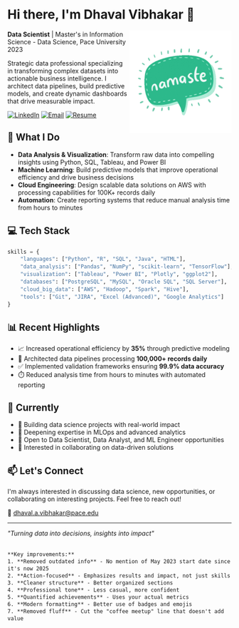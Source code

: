 # Hi there, I'm Dhaval Vibhakar 👋

<img align='right' src="https://github.com/DhavalVibhakar99/DhavalVibhakar99/blob/main/giphy%20(1).gif" width="230">

**Data Scientist** | Master's in Information Science - Data Science, Pace University 2023

Strategic data professional specializing in transforming complex datasets into actionable business intelligence. I architect data pipelines, build predictive models, and create dynamic dashboards that drive measurable impact.

[![LinkedIn](https://img.shields.io/badge/-Connect-0077B5?style=flat&logo=Linkedin&logoColor=white)](https://www.linkedin.com/in/dhavalvibhakar99)
[![Email](https://img.shields.io/badge/-Email-D14836?style=flat&logo=Gmail&logoColor=white)](mailto:dhaval.a.vibhakar@pace.edu)
[![Resume](https://img.shields.io/badge/-Resume-4285F4?style=flat&logo=Google-Drive&logoColor=white)](https://drive.google.com/file/d/1krTK3BBRzBi3diiWZDAg64AQpp0Au_PU/view?usp=sharing)

## 🚀 What I Do

- **Data Analysis & Visualization**: Transform raw data into compelling insights using Python, SQL, Tableau, and Power BI
- **Machine Learning**: Build predictive models that improve operational efficiency and drive business decisions
- **Cloud Engineering**: Design scalable data solutions on AWS with processing capabilities for 100K+ records daily
- **Automation**: Create reporting systems that reduce manual analysis time from hours to minutes

## 💻 Tech Stack

```python
skills = {
    "languages": ["Python", "R", "SQL", "Java", "HTML"],
    "data_analysis": ["Pandas", "NumPy", "scikit-learn", "TensorFlow"],
    "visualization": ["Tableau", "Power BI", "Plotly", "ggplot2"],
    "databases": ["PostgreSQL", "MySQL", "Oracle SQL", "SQL Server"],
    "cloud_big_data": ["AWS", "Hadoop", "Spark", "Hive"],
    "tools": ["Git", "JIRA", "Excel (Advanced)", "Google Analytics"]
}
```

## 📊 Recent Highlights

- 📈 Increased operational efficiency by **35%** through predictive modeling
- 🔄 Architected data pipelines processing **100,000+ records daily**
- ✅ Implemented validation frameworks ensuring **99.9% data accuracy**
- ⏱️ Reduced analysis time from hours to minutes with automated reporting

## 🎯 Currently

- 🔭 Building data science projects with real-world impact
- 🌱 Deepening expertise in MLOps and advanced analytics
- 💼 Open to Data Scientist, Data Analyst, and ML Engineer opportunities
- 🤝 Interested in collaborating on data-driven solutions

## 📫 Let's Connect

I'm always interested in discussing data science, new opportunities, or collaborating on interesting projects. Feel free to reach out!

📧 dhaval.a.vibhakar@pace.edu

---

*"Turning data into decisions, insights into impact"*
```

**Key improvements:**
1. **Removed outdated info** - No mention of May 2023 start date since it's now 2025
2. **Action-focused** - Emphasizes results and impact, not just skills
3. **Cleaner structure** - Better organized sections
4. **Professional tone** - Less casual, more confident
5. **Quantified achievements** - Uses your actual metrics
6. **Modern formatting** - Better use of badges and emojis
7. **Removed fluff** - Cut the "coffee meetup" line that doesn't add value
